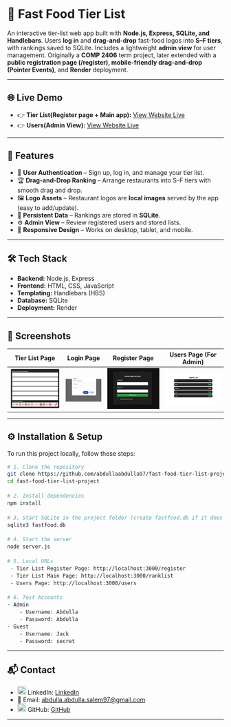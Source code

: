 # 🍔 Fast Food Tier List

An interactive tier-list web app built with **Node.js, Express, SQLite, and Handlebars**. Users **log in** and **drag-and-drop** fast-food logos into **S–F tiers**, with rankings saved to SQLite. Includes a lightweight **admin view** for user management. Originally a **COMP 2406** term project, later extended with a **public registration page (/register), mobile-friendly drag-and-drop (Pointer Events)**, and **Render** deployment.

---

## 🌐 Live Demo
- 👉 **Tier List(Register page + Main app):** [View Website Live](https://fast-food-tier-list-project.onrender.com/register)
- 👉 **Users(Admin View):** [View Website Live](https://fast-food-tier-list-project.onrender.com/users)

---

## 🚀 Features
- 🔑 **User Authentication** – Sign up, log in, and manage your tier list.  
- 🏆 **Drag-and-Drop Ranking** – Arrange restaurants into S–F tiers with smooth drag and drop.  
- 🖼️ **Logo Assets** – Restaurant logos are **local images** served by the app (easy to add/update).  
- 💾 **Persistent Data** – Rankings are stored in **SQLite**.  
- ⚙️ **Admin View** – Review registered users and stored lists.  
- 📱 **Responsive Design** – Works on desktop, tablet, and mobile.

---

## 🛠️ Tech Stack
- **Backend:** Node.js, Express
- **Frontend:** HTML, CSS, JavaScript 
- **Templating:** Handlebars (HBS)  
- **Database:** SQLite  
- **Deployment:** Render

---

## 📸 Screenshots

| Tier List Page | Login Page | Register Page | Users Page (For Admin) |
|---|---|---|---|
| ![Tier List screenshot](public/screenshots/Tier-List.png) | ![Login screenshot](public/screenshots/Login.png) | ![Register screenshot](public/screenshots/Register.png) | ![Users (For Admin) screenshot](public/screenshots/Users-List.png) |

---

## ⚙️ Installation & Setup

To run this project locally, follow these steps:

```bash
# 1. Clone the repository
git clone https://github.com/abdullaabdulla97/fast-food-tier-list-project.git
cd fast-food-tier-list-project

# 2. Install dependencies
npm install

# 3. Start SQLite in the project folder (create fastfood.db if it does not exist)
sqlite3 fastfood.db

# 4. Start the server
node server.js

# 5. Local URLs
 - Tier List Register Page: http://localhost:3000/register
 - Tier List Main Page: http://localhost:3000/ranklist
 - Users Page: http://localhost:3000/users

# 6. Test Accounts
- Admin
    - Username: Abdulla
    - Password: Abdulla
- Guest
    - Username: Jack
    - Password: secret
```
---

## 📬 Contact
- <img src="https://img.icons8.com/ios-glyphs/32/linkedin.png" height="20" width="20"/> LinkedIn: [LinkedIn](https://www.linkedin.com/in/abdulla-abdulla-350a0937b/)  
- 📧 Email: abdulla.abdulla.salem97@gmail.com  
- <img src="https://img.icons8.com/ios-glyphs/32/github.png" height="20" width="20"/> GitHub: [GitHub](https://github.com/abdullaabdulla97)

---
